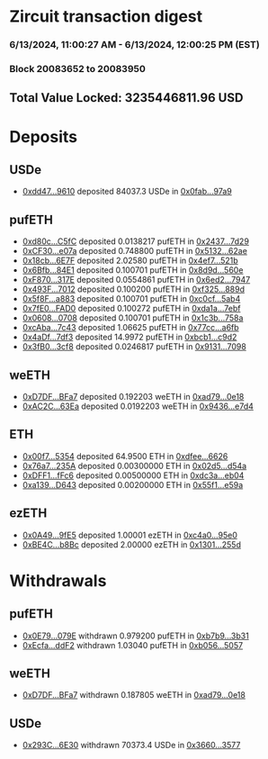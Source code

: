 # Zircuit transaction digest
### 6/13/2024, 11:00:27 AM - 6/13/2024, 12:00:25 PM (EST)
### Block 20083652 to 20083950

## Total Value Locked: 3235446811.96 USD

# Deposits
## USDe
- [0xdd47...9610](https://etherscan.io/address/0xdd479016324a50Cd34e9e49e16349534a3539610) deposited 84037.3 USDe in [0x0fab...97a9](https://etherscan.io/tx/0xdd479016324a50Cd34e9e49e16349534a3539610)
## pufETH
- [0xd80c...C5fC](https://etherscan.io/address/0xd80cd62E8EFe1D005D0858AD76Fe3CA4AEFeC5fC) deposited 0.0138217 pufETH in [0x2437...7d29](https://etherscan.io/tx/0xd80cd62E8EFe1D005D0858AD76Fe3CA4AEFeC5fC)
- [0xCF30...e07a](https://etherscan.io/address/0xCF30ca538B815F67d7ec9A36284a1eDbD985e07a) deposited 0.748800 pufETH in [0x5132...62ae](https://etherscan.io/tx/0xCF30ca538B815F67d7ec9A36284a1eDbD985e07a)
- [0x18cb...6E7F](https://etherscan.io/address/0x18cb5e8A66bDb450dc93943C7B34daa05CB66E7F) deposited 2.02580 pufETH in [0x4ef7...521b](https://etherscan.io/tx/0x18cb5e8A66bDb450dc93943C7B34daa05CB66E7F)
- [0x6Bfb...84E1](https://etherscan.io/address/0x6Bfb5845E869ec2D222BDf89b94c8E79ED5984E1) deposited 0.100701 pufETH in [0x8d9d...560e](https://etherscan.io/tx/0x6Bfb5845E869ec2D222BDf89b94c8E79ED5984E1)
- [0xF870...317E](https://etherscan.io/address/0xF87038574649993Ee5258f29bFE5D9eA90C9317E) deposited 0.0554861 pufETH in [0x6ed2...7947](https://etherscan.io/tx/0xF87038574649993Ee5258f29bFE5D9eA90C9317E)
- [0x493F...7012](https://etherscan.io/address/0x493F77311cded45B78BE97969209f8ABa3d77012) deposited 0.100200 pufETH in [0xf325...889d](https://etherscan.io/tx/0x493F77311cded45B78BE97969209f8ABa3d77012)
- [0x5f8F...a883](https://etherscan.io/address/0x5f8F9CB5A25450d1Fe78A0Ec06A087cA3b36a883) deposited 0.100701 pufETH in [0xc0cf...5ab4](https://etherscan.io/tx/0x5f8F9CB5A25450d1Fe78A0Ec06A087cA3b36a883)
- [0x7fE0...FAD0](https://etherscan.io/address/0x7fE02513b46425A8608FAb01da9ad84B71A4FAD0) deposited 0.100272 pufETH in [0xda1a...7ebf](https://etherscan.io/tx/0x7fE02513b46425A8608FAb01da9ad84B71A4FAD0)
- [0x0608...0708](https://etherscan.io/address/0x06083744ed88399F6856A2d9b6c140816ADE0708) deposited 0.100701 pufETH in [0x1c3b...758a](https://etherscan.io/tx/0x06083744ed88399F6856A2d9b6c140816ADE0708)
- [0xcAba...7c43](https://etherscan.io/address/0xcAba3005acbDd9221b13E8012E24B65632337c43) deposited 1.06625 pufETH in [0x77cc...a6fb](https://etherscan.io/tx/0xcAba3005acbDd9221b13E8012E24B65632337c43)
- [0x4aDf...7df3](https://etherscan.io/address/0x4aDf9B737aB9C97F5728cBCf143483Cf6C2F7df3) deposited 14.9972 pufETH in [0xbcb1...c9d2](https://etherscan.io/tx/0x4aDf9B737aB9C97F5728cBCf143483Cf6C2F7df3)
- [0x3fB0...3cf8](https://etherscan.io/address/0x3fB098a956242eb29097eD23262C46ee15003cf8) deposited 0.0246817 pufETH in [0x9131...7098](https://etherscan.io/tx/0x3fB098a956242eb29097eD23262C46ee15003cf8)
## weETH
- [0xD7DF...BFa7](https://etherscan.io/address/0xD7DF7E085214743530afF339aFC420c7c720BFa7) deposited 0.192203 weETH in [0xad79...0e18](https://etherscan.io/tx/0xD7DF7E085214743530afF339aFC420c7c720BFa7)
- [0xAC2C...63Ea](https://etherscan.io/address/0xAC2C3E04538bcf6D3aB2543C2B49Be73CDA963Ea) deposited 0.0192203 weETH in [0x9436...e7d4](https://etherscan.io/tx/0xAC2C3E04538bcf6D3aB2543C2B49Be73CDA963Ea)
## ETH
- [0x00f7...5354](https://etherscan.io/address/0x00f727e5Aba932b09040d3bb28A8a9da53c45354) deposited 64.9500 ETH in [0xdfee...6626](https://etherscan.io/tx/0x00f727e5Aba932b09040d3bb28A8a9da53c45354)
- [0x76a7...235A](https://etherscan.io/address/0x76a7B8AB5FB0b4b659C6a14C1a6c902B207D235A) deposited 0.00300000 ETH in [0x02d5...d54a](https://etherscan.io/tx/0x76a7B8AB5FB0b4b659C6a14C1a6c902B207D235A)
- [0xDFF1...fFc6](https://etherscan.io/address/0xDFF186488dBFCCDB27103B8f956dEce5388FfFc6) deposited 0.00500000 ETH in [0xdc3a...eb04](https://etherscan.io/tx/0xDFF186488dBFCCDB27103B8f956dEce5388FfFc6)
- [0xa139...D643](https://etherscan.io/address/0xa1392c8aEbbdfFA930F75d730453aEdBD83AD643) deposited 0.00200000 ETH in [0x55f1...e59a](https://etherscan.io/tx/0xa1392c8aEbbdfFA930F75d730453aEdBD83AD643)
## ezETH
- [0x0A49...9fE5](https://etherscan.io/address/0x0A491f841c1E75A9a126E02F7ba6A7a3abC99fE5) deposited 1.00001 ezETH in [0xc4a0...95e0](https://etherscan.io/tx/0x0A491f841c1E75A9a126E02F7ba6A7a3abC99fE5)
- [0xBE4C...b8Bc](https://etherscan.io/address/0xBE4CA3Ae495E352f5DCaA49E4b79F4bBE711b8Bc) deposited 2.00000 ezETH in [0x1301...255d](https://etherscan.io/tx/0xBE4CA3Ae495E352f5DCaA49E4b79F4bBE711b8Bc)
# Withdrawals
## pufETH
- [0x0E79...079E](https://etherscan.io/address/0x0E799cBc63555014012052B94BB1df1A96eb079E) withdrawn 0.979200 pufETH in [0xb7b9...3b31](https://etherscan.io/tx/0x0E799cBc63555014012052B94BB1df1A96eb079E)
- [0xEcfa...ddF2](https://etherscan.io/address/0xEcfac33ff165beb0aae9b9214F00bd4778a0ddF2) withdrawn 1.03040 pufETH in [0xb056...5057](https://etherscan.io/tx/0xEcfac33ff165beb0aae9b9214F00bd4778a0ddF2)
## weETH
- [0xD7DF...BFa7](https://etherscan.io/address/0xD7DF7E085214743530afF339aFC420c7c720BFa7) withdrawn 0.187805 weETH in [0xad79...0e18](https://etherscan.io/tx/0xD7DF7E085214743530afF339aFC420c7c720BFa7)
## USDe
- [0x293C...6E30](https://etherscan.io/address/0x293C6937D8D82e05B01335F7B33FBA0c8e256E30) withdrawn 70373.4 USDe in [0x3660...3577](https://etherscan.io/tx/0x293C6937D8D82e05B01335F7B33FBA0c8e256E30)
